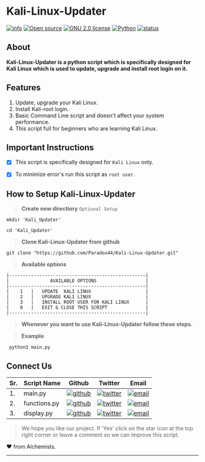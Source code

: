 # Kali-Linux-Updater

[![info](https://badgen.net/badge/Project/Info/blue?icon=information)](https://github.com/Paradox44/Automatic-Kali-Linux-Updater/)
[![Open source](https://badgen.net/badge/Open%20Source%3F/Yes%20%21/blue)](#)
[![GNU 2.0 license](https://badgen.net/badge/License/GNU%202.0/orange)](https://github.com/Paradox44/Automatic-Kali-Linux-Updater/blob/main/LICENSE)
[![Python](https://badgen.net/badge/Made%20with/Python3/blue)](https://github.com/Paradox44/Automatic-Kali-Linux-Updater/)
[![status](https://badgen.net/badge/Status/Beta/yellow)](#)

## **About**

**Kali-Linux-Updater is a python script which is specifically designed for Kali Linux which is used to update, upgrade and install root login on it.**

## **Features**

1. Update, upgrade your Kali Linux.
2. Install Kali-root login.
3. Basic Command Line script and doesn't affect your system performance.
4. This script full for beginners who are learning Kali Linux.

## **Important Instructions**

- [X] This script is specifically designed for `Kali Linux` only.
- [X] To minimize error's run this script as `root user`.


## How to Setup Kali-Linux-Updater

>**Create new directiory** `Optional Setup`

```console
mkdir 'Kali_Updater'
```

```console
cd 'Kali_Updater'
```

>**Clone Kali-Linux-Updater from github**

```console
git clone "https://github.com/Paradox44/Kali-Linux-Updater.git"
```

>**Available options**

```
|--------------------------------------------------|
|               AVAILABLE OPTIONS                  |
|--------------------------------------------------|
|    1   |   UPDATE  KALI LINUX                    |
|    2   |   UPGRADE KALI LINUX                    |
|    3   |   INSTALL ROOT USER FOR KALI LINUX      |
|    0   |   EXIT & CLOSE THIS SCRIPT              |
|--------------------------------------------------|
```

>**Whenever you want to use Kali-Linux-Updater follow these steps.**


>**Example**
```console
 python3 main.py
```

## Connect Us

Sr. | Script Name | Github  | Twitter | Email |
--- | --- | --- | --- | --- |
1.| main.py |[![github](https://badgen.net/badge/icon/Itachi-91?icon=github&label)](https://github.com/Itachi-91)|[![twitter](https://badgen.net/badge/icon/itachi_9197?icon=twitter&label)](https://twitter.com/itachi_9197)|[![email](https://badgen.net/badge/email/itachiuchiha9197/blue)](mailto:itachiuchiha9197@gmail.com)|
2.| functions.py |[![github](https://badgen.net/badge/icon/Paradox44?icon=github&label)](https://github.com/Paradox44)|[![twitter](https://badgen.net/badge/icon/Paradox_044?icon=twitter&label)](https://twitter.com/Paradox_044)|[![email](https://badgen.net/badge/email/paradoxhex44/blue)](mailto:paradoxhex44@gmail.com)|
3.| display.py |[![github](https://badgen.net/badge/icon/Athena-077?icon=github&label)](https://github.com/Athena-077)|[![twitter](https://badgen.net/badge/icon/athena_74047?icon=twitter&label)](https://twitter.com/athena_74047)|[![email](https://badgen.net/badge/email/athena74047/blue)](mailto:athena74047@gmail.com)|

>We hope you like our project. If 'Yes' click on the star icon at the top right corner or leave a comment so we can improve this script.

:heart: from Alchemists.

---



